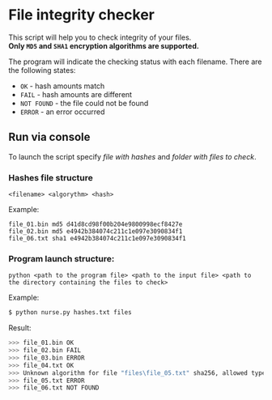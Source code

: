 # File integrity checker

This script will help you to check integrity of your files.<br>
**Only `MD5` and `SHA1` encryption algorithms are supported.**<br>

The program will indicate the checking status with each filename. There are the following states:<br>
- `OK` - hash amounts match
- `FAIL` - hash amounts are different
- `NOT FOUND` - the file could not be found
- `ERROR` - an error occurred

## Run via console

To launch the script specify *file with hashes* and *folder with files to check*.<br>

### Hashes file structure
`<filename> <algorythm> <hash>`<br>

Example:
```
file_01.bin md5 d41d8cd98f00b204e9800998ecf8427e
file_02.bin md5 e4942b384074c211c1e097e3090834f1
file_06.txt sha1 e4942b384074c211c1e097e3090834f1
```

### Program launch structure:

`python <path to the program file> <path to the input file> <path to the directory containing the files to check>`<br>

Example:
```sh
$ python nurse.py hashes.txt files
```

Result:
```sh
>>> file_01.bin OK
>>> file_02.bin FAIL
>>> file_03.bin ERROR
>>> file_04.txt OK
>>> Unknown algorithm for file "files\file_05.txt" sha256, allowed types: md5, sha1
>>> file_05.txt ERROR
>>> file_06.txt NOT FOUND
```
